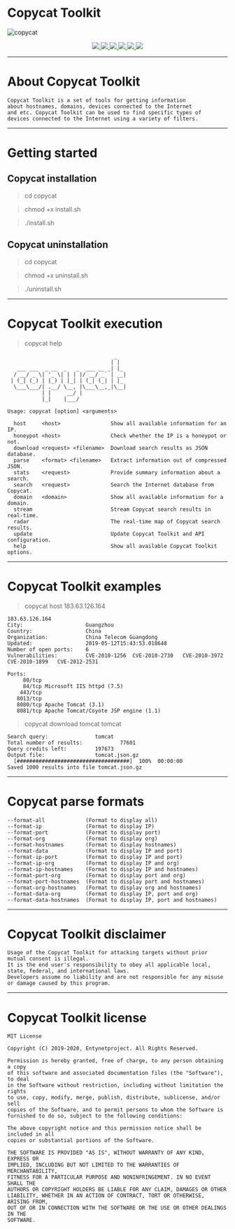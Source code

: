 # Copycat Toolkit

![copycat](https://user-images.githubusercontent.com/54115104/74148826-68892a80-4c17-11ea-930a-07a40c026eef.jpeg)

<p align="center">
  <a href="http://entynetproject.simplesite.com/">
    <img src="https://img.shields.io/badge/entynetproject-Ivan%20Nikolsky-blue.svg">
  </a>
  <a href="https://github.com/entynetproject/copycat/releases">
    <img src="https://img.shields.io/github/release/entynetproject/copycat.svg">
  </a>
  <a href="https://wikipedia.org/wiki/Python_(programming_language)">
    <img src="https://img.shields.io/badge/language-python-blue.svg">
 </a>
  <a href="https://github.com/entynetproject/copycat/issues?q=is%3Aissue+is%3Aclosed">
      <img src="https://img.shields.io/github/issues/entynetproject/copycat.svg">
  </a>
  <a href="https://github.com/entynetproject/copycat/wiki">
      <img src="https://img.shields.io/badge/wiki%20-copycat-lightgrey.svg">
 </a>
  <a href="https://twitter.com/entynetproject">
    <img src="https://img.shields.io/badge/twitter-entynetproject-blue.svg">
 </a>
</p>

***

# About Copycat Toolkit

    Copycat Toolkit is a set of tools for getting information 
    about hostnames, domains, devices connected to the Internet 
    and etc. Copycat Toolkit can be used to find specific types of 
    devices connected to the Internet using a variety of filters. 
    
***
    
# Getting started

## Copycat installation

> cd copycat

> chmod +x install.sh

> ./install.sh

## Copycat uninstallation

> cd copycat

> chmod +x uninstall.sh

> ./uninstall.sh

***

# Copycat Toolkit execution

> copycat help

                                      _   
                                     | |  
       ___ ___  _ __  _   _  ___ __ _| |_ 
      / __/ _ \| '_ \| | | |/ __/ _` | __|
     | (_| (_) | |_) | |_| | (_| (_| | |_ 
      \___\___/| .__/ \__, |\___\__,_|\__|
               | |     __/ |              
               |_|    |___/       

    Usage: copycat [option] <arguments>
    
      host     <host>                Show all available information for an IP.
      honeypot <host>                Check whether the IP is a honeypot or not.
      download <request> <filename>  Download search results as JSON database.
      parse    <format> <filename>   Extract information out of compressed JSON.
      stats    <request>             Provide summary information about a search.               
      search   <request>             Search the Internet database from Copycat.
      domain   <domain>              Show all available information for a domain.
      stream                         Stream Copycat search results in real-time.
      radar                          The real-time map of Copycat search results.
      update                         Update Copycat Toolkit and API configuration.
      help                           Show all available Copycat Toolkit options.
 
 ***
 
 # Copycat Toolkit examples
 
> copycat host 183.63.126.164
 
    183.63.126.164
    City:                    Guangzhou
    Country:                 China
    Organization:            China Telecom Guangdong
    Updated:                 2019-05-12T15:43:53.018648
    Number of open ports:    6
    Vulnerabilities:         CVE-2010-1256	CVE-2010-2730	CVE-2010-3972	CVE-2010-1899	CVE-2012-2531	

    Ports:
         80/tcp  
         84/tcp Microsoft IIS httpd (7.5)
        443/tcp  
       8013/tcp  
       8080/tcp Apache Tomcat (3.1)
       8081/tcp Apache Tomcat/Coyote JSP engine (1.1)
       
> copycat download tomcat tomcat

    Search query:			    tomcat
    Total number of results:            77601
    Query credits left:		    197673
    Output file:			    tomcat.json.gz
      [####################################]  100%  00:00:00
    Saved 1000 results into file tomcat.json.gz
    
***
    
# Copycat parse formats

    --format-all             (Format to display all)
    --format-ip              (Format to display IP)       
    --format-port            (Format to display port)
    --format-org             (Format to display org)
    --format-hostnames       (Format to display hostnames)
    --format-data            (Format to display IP and port)
    --format-ip-port         (Format to display IP and port)
    --format-ip-org          (Format to display IP and org)
    --format-ip-hostnames    (Format to display IP and hostnames)
    --format-port-org        (Format to display port and org)
    --format-port-hostnames  (Format to display port and hostnames)
    --format-org-hostnames   (Format to display org and hostnames)
    --format-data-org        (Format to display IP, port and org)
    --format-data-hostnames  (Format to display IP, port and hostnames)

***

# Copycat Toolkit disclaimer

    Usage of the Copycat Toolkit for attacking targets without prior mutual consent is illegal. 
    It is the end user's responsibility to obey all applicable local, state, federal, and international laws. 
    Developers assume no liability and are not responsible for any misuse or damage caused by this program.

***

# Copycat Toolkit license

    MIT License

    Copyright (C) 2019-2020, Entynetproject. All Rights Reserved.

    Permission is hereby granted, free of charge, to any person obtaining a copy
    of this software and associated documentation files (the "Software"), to deal
    in the Software without restriction, including without limitation the rights
    to use, copy, modify, merge, publish, distribute, sublicense, and/or sell
    copies of the Software, and to permit persons to whom the Software is
    furnished to do so, subject to the following conditions:

    The above copyright notice and this permission notice shall be included in all
    copies or substantial portions of the Software.

    THE SOFTWARE IS PROVIDED "AS IS", WITHOUT WARRANTY OF ANY KIND, EXPRESS OR
    IMPLIED, INCLUDING BUT NOT LIMITED TO THE WARRANTIES OF MERCHANTABILITY,
    FITNESS FOR A PARTICULAR PURPOSE AND NONINFRINGEMENT. IN NO EVENT SHALL THE
    AUTHORS OR COPYRIGHT HOLDERS BE LIABLE FOR ANY CLAIM, DAMAGES OR OTHER
    LIABILITY, WHETHER IN AN ACTION OF CONTRACT, TORT OR OTHERWISE, ARISING FROM,
    OUT OF OR IN CONNECTION WITH THE SOFTWARE OR THE USE OR OTHER DEALINGS IN THE
    SOFTWARE.

